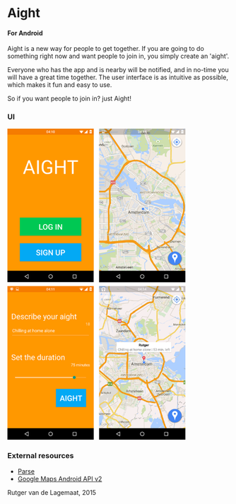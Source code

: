 # Aight
#### For Android
Aight is a new way for people to get together. If you are going to do something right now and want people to join in, you simply create an 'aight'.

Everyone who has the app and is nearby will be notified, and in no-time you will have a great time together.
The user interface is as intuitive as possible, which makes it fun and easy to use.

So if you want people to join in? just Aight!

### UI
<img src="docs/screenshots.png" width="80%">

### External resources
- [Parse](https://parse.com/)
- [Google Maps Android API v2](https://developers.google.com/maps/documentation/android/start)


Rutger van de Lagemaat, 2015
